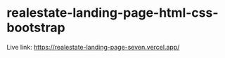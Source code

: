 # realestate-landing-page-html-css-bootstrap
Live link: https://realestate-landing-page-seven.vercel.app/
